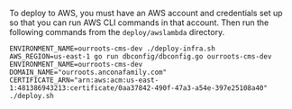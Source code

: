 To deploy to AWS, you must have an AWS account and credentials set up so that you can run AWS CLI commands in that account. Then run the following commands from the `deploy/awslambda` directory.
```
ENVIRONMENT_NAME=ourroots-cms-dev ./deploy-infra.sh
AWS_REGION=us-east-1 go run dbconfig/dbconfig.go ourroots-cms-dev
ENVIRONMENT_NAME=ourroots-cms-dev DOMAIN_NAME="ourroots.anconafamily.com" CERTIFICATE_ARN="arn:aws:acm:us-east-1:481386943213:certificate/0aa37842-490f-47a3-a54e-397e25108a40" ./deploy.sh
```